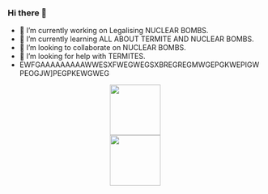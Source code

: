 ### Hi there 👋

- 🔭 I’m currently working on Legalising NUCLEAR BOMBS.
- 🌱 I’m currently learning ALL ABOUT TERMITE AND NUCLEAR BOMBS.
- 👯 I’m looking to collaborate on NUCLEAR BOMBS.
- 🤔 I’m looking for help with TERMITES.
- EWFGAAAAAAAAAWWESXFWEGWEGSXBREGREGMWGEPGKWEPIGWPEOGJW]PEGPKEWGWEG
<div id="header" align="center">
  <img src="https://media.giphy.com/media/M9gbBd9nbDrOTu1Mqx/giphy.gif" width="100"/>
</div>

<div id="NIGER" align="center">
  <img src="" width="100"/>
</div>
